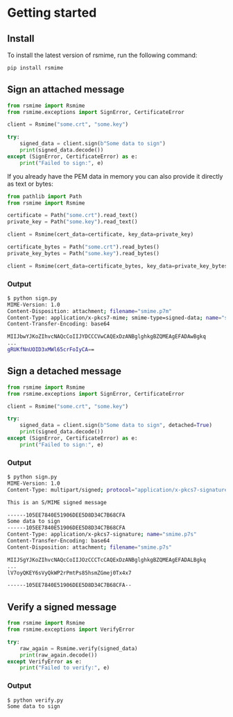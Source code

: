 # Getting started

## Install

To install the latest version of rsmime, run the following command:

```bash
pip install rsmime
```

## Sign an attached message

```python
from rsmime import Rsmime
from rsmime.exceptions import SignError, CertificateError

client = Rsmime("some.crt", "some.key")

try:
    signed_data = client.sign(b"Some data to sign")
    print(signed_data.decode())
except (SignError, CertificateError) as e:
    print("Failed to sign:", e)
```

If you already have the PEM data in memory you can also provide it directly as text or bytes:

```python
from pathlib import Path
from rsmime import Rsmime

certificate = Path("some.crt").read_text()
private_key = Path("some.key").read_text()

client = Rsmime(cert_data=certificate, key_data=private_key)

certificate_bytes = Path("some.crt").read_bytes()
private_key_bytes = Path("some.key").read_bytes()

client = Rsmime(cert_data=certificate_bytes, key_data=private_key_bytes)
```

### Output

```bash
$ python sign.py
MIME-Version: 1.0
Content-Disposition: attachment; filename="smime.p7m"
Content-Type: application/x-pkcs7-mime; smime-type=signed-data; name="smime.p7m"
Content-Transfer-Encoding: base64

MIIJbwYJKoZIhvcNAQcCoIIJYDCCCVwCAQExDzANBglghkgBZQMEAgEFADAwBgkq
...
gRUKfNnUOID3xMWl65crFoIyCA==


```

## Sign a detached message

```python
from rsmime import Rsmime
from rsmime.exceptions import SignError, CertificateError

client = Rsmime("some.crt", "some.key")

try:
    signed_data = client.sign(b"Some data to sign", detached=True)
    print(signed_data.decode())
except (SignError, CertificateError) as e:
    print("Failed to sign:", e)
```

### Output

```bash
$ python sign.py
MIME-Version: 1.0
Content-Type: multipart/signed; protocol="application/x-pkcs7-signature"; micalg="sha-256"; boundary="----105EE7840E51906DEE5D8D34C7B68CFA"

This is an S/MIME signed message

------105EE7840E51906DEE5D8D34C7B68CFA
Some data to sign
------105EE7840E51906DEE5D8D34C7B68CFA
Content-Type: application/x-pkcs7-signature; name="smime.p7s"
Content-Transfer-Encoding: base64
Content-Disposition: attachment; filename="smime.p7s"

MIIJSgYJKoZIhvcNAQcCoIIJOzCCCTcCAQExDzANBglghkgBZQMEAgEFADALBgkq
...
lV7oyQKEY6sVyQkWP2rPmtPs85hsmZGmej0Tx4x7

------105EE7840E51906DEE5D8D34C7B68CFA--


```

## Verify a signed message

```python
from rsmime import Rsmime
from rsmime.exceptions import VerifyError

try:
    raw_again = Rsmime.verify(signed_data)
    print(raw_again.decode())
except VerifyError as e:
    print("Failed to verify:", e)
```

### Output

```bash
$ python verify.py
Some data to sign
```
